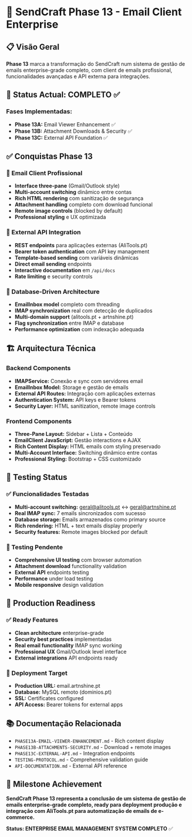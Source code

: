 # 📧 SendCraft Phase 13 - Email Client Enterprise

## 📋 Visão Geral

**Phase 13** marca a transformação do SendCraft num sistema de gestão de emails enterprise-grade completo, com client de emails profissional, funcionalidades avançadas e API externa para integrações.

## 🎯 Status Actual: **COMPLETO** ✅

### Fases Implementadas:
- **Phase 13A:** Email Viewer Enhancement ✅
- **Phase 13B:** Attachment Downloads & Security ✅ 
- **Phase 13C:** External API Foundation ✅

## ✅ Conquistas Phase 13

### 📧 Email Client Profissional
- **Interface three-pane** (Gmail/Outlook style)
- **Multi-account switching** dinâmico entre contas
- **Rich HTML rendering** com sanitização de segurança
- **Attachment handling** completo com download funcional
- **Remote image controls** (blocked by default)
- **Professional styling** e UX optimizada

### 🔌 External API Integration
- **REST endpoints** para aplicações externas (AliTools.pt)
- **Bearer token authentication** com API key management
- **Template-based sending** com variáveis dinâmicas
- **Direct email sending** endpoints
- **Interactive documentation** em `/api/docs`
- **Rate limiting** e security controls

### 💾 Database-Driven Architecture
- **EmailInbox model** completo com threading
- **IMAP synchronization** real com detecção de duplicados
- **Multi-domain support** (alitools.pt + artnshine.pt)
- **Flag synchronization** entre IMAP e database
- **Performance optimization** com indexação adequada

## 🏗️ Arquitectura Técnica

### Backend Components
- **IMAPService:** Conexão e sync com servidores email
- **EmailInbox Model:** Storage e gestão de emails
- **External API Routes:** Integração com aplicações externas
- **Authentication System:** API keys e Bearer tokens
- **Security Layer:** HTML sanitization, remote image controls

### Frontend Components  
- **Three-Pane Layout:** Sidebar + Lista + Conteúdo
- **EmailClient JavaScript:** Gestão interactions e AJAX
- **Rich Content Display:** HTML emails com styling preservado
- **Multi-Account Interface:** Switching dinâmico entre contas
- **Professional Styling:** Bootstrap + CSS customizado

## 🧪 Testing Status

### ✅ Funcionalidades Testadas
- **Multi-account switching:** geral@alitools.pt ↔ geral@artnshine.pt
- **Real IMAP sync:** 7 emails sincronizados com sucesso
- **Database storage:** Emails armazenados como primary source
- **Rich rendering:** HTML + text emails display properly
- **Security features:** Remote images blocked por default

### 🔄 Testing Pendente
- **Comprehensive UI testing** com browser automation
- **Attachment download** functionality validation
- **External API** endpoints testing
- **Performance** under load testing
- **Mobile responsive** design validation

## 🚀 Production Readiness

### ✅ Ready Features
- **Clean architecture** enterprise-grade
- **Security best practices** implementadas
- **Real email functionality** IMAP sync working
- **Professional UX** Gmail/Outlook level interface
- **External integrations** API endpoints ready

### 🎯 Deployment Target
- **Production URL:** email.artnshine.pt
- **Database:** MySQL remoto (dominios.pt)
- **SSL:** Certificates configured
- **API Access:** Bearer tokens for external apps

## 📚 Documentação Relacionada

- `PHASE13A-EMAIL-VIEWER-ENHANCEMENT.md` - Rich content display
- `PHASE13B-ATTACHMENTS-SECURITY.md` - Download + remote images
- `PHASE13C-EXTERNAL-API.md` - Integration endpoints
- `TESTING-PROTOCOL.md` - Comprehensive validation guide
- `API-DOCUMENTATION.md` - External API reference

## 🎉 Milestone Achievement

**SendCraft Phase 13 representa a conclusão de um sistema de gestão de emails enterprise-grade completo, ready para deployment produção e integração com AliTools.pt para automatização de emails de e-commerce.**

**Status: ENTERPRISE EMAIL MANAGEMENT SYSTEM COMPLETO** ✅